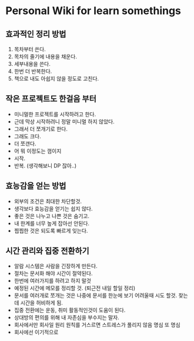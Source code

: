 # Personal Wiki for learn somethings

## 효과적인 정리 방법

1. 목차부터 쓴다.
2. 목차의 줄기에 내용을 채운다.
3. 세부내용을 쓴다.
4. 한번 더 반복한다.
5. 책으로 내도 아쉽지 않을 정도로 고친다.

## 작은 프로젝트도 한걸음 부터

- 미니멀한 프로젝트를 시작하려고 한다.
- 근데 막상 시작하려니 정말 미니멀 하지 않았다.
- 그래서 더 쪼개기로 한다.
- 그래도 크다.
- 더 쪼갠다.
- 어 뭐 이정도는 껌이지
- 시작.
- 반복. (생각해보니 DP 잖아..)

## 효능감을 얻는 방법

- 외부의 조건은 최대한 차단할것.
- 생각보다 효능감을 얻기는 쉽지 않다.
- 좋은 것은 나누고 나쁜 것은 숨기고.
- 내 한계를 너무 높게 잡아선 안된다.
- 찝찝한 것은 되도록 빠르게 잊는다.

## 시간 관리와 집중 전환하기

- 알람 시스템은 사람을 긴장하게 만든다.
- 절차는 문서화 해야 시간이 절약된다.
- 한번에 여러가지를 하려고 하지 말것
- 예정된 시간에 메모를 정리할 것. (퇴근전 내일 할일 정리)
- 문서를 여러개로 쪼개는 것은 나중에 문서를 한눈에 보기 어려울때 시도 할것. 찾는데 시간을 허비하게 됨.
- 집중 전환에는 운동, 취미 활동적인것이 도움이 된다.
- 상대방의 편의를 위해 내 자존심을 부수지는 말자.
- 회사에서만 회사일 원리 원칙를 거스르면 스트레스가 풀리지 않음 명심 또 명심
- 회사에선 이기적으로
